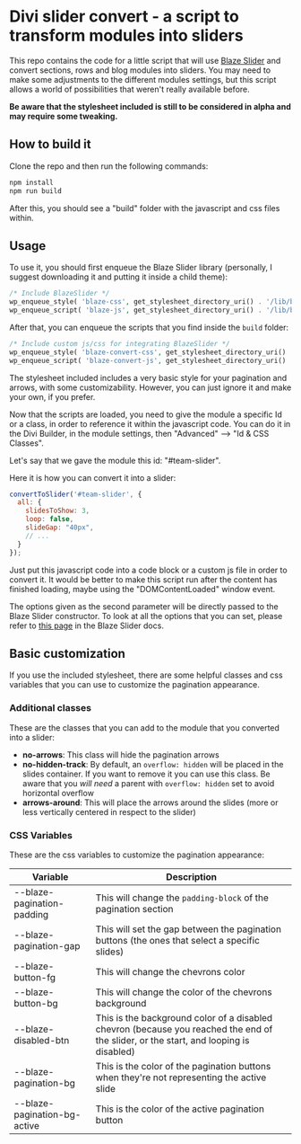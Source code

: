 # Divi slider convert - a script to transform modules into sliders

This repo contains the code for a little script that will use [Blaze Slider](https://github.com/blaze-slider/blaze-slider)
and convert sections, rows and blog modules into sliders. You may need to make some adjustments to the different modules
settings, but this script allows a world of possibilities that weren't really available before.

**Be aware that the stylesheet included is still to be considered in alpha and may require some tweaking.**

## How to build it

Clone the repo and then run the following commands:

```sh
npm install
npm run build
```

After this, you should see a "build" folder with the javascript and css files within.

## Usage

To use it, you should first enqueue the Blaze Slider library (personally, I suggest downloading it and
putting it inside a child theme):

```php
/* Include BlazeSlider */
wp_enqueue_style( 'blaze-css', get_stylesheet_directory_uri() . '/lib/blaze.css');
wp_enqueue_script( 'blaze-js', get_stylesheet_directory_uri() . '/lib/blaze-slider.min.js');
```

After that, you can enqueue the scripts that you find inside the `build` folder:

```php
/* Include custom js/css for integrating BlazeSlider */
wp_enqueue_style( 'blaze-convert-css', get_stylesheet_directory_uri() . '/lib/divi-slider-style.css', [], '1.0.0');
wp_enqueue_script( 'blaze-convert-js', get_stylesheet_directory_uri() . '/lib/divi-elements-to-slider.min.js', [], '1.0.0');
```

The stylesheet included includes a very basic style for your pagination and arrows, with some customizability.
However, you can just ignore it and make your own, if you prefer.

Now that the scripts are loaded, you need to give the module a specific Id or a class, in order to reference it
within the javascript code. You can do it in the Divi Builder, in the module settings, then "Advanced" --> "Id & CSS Classes".

Let's say that we gave the module this id: "#team-slider".

Here it is how you can convert it into a slider:

```js
convertToSlider('#team-slider', {
  all: {
    slidesToShow: 3,
    loop: false,
    slideGap: "40px",
    // ...
  }
});
```

Just put this javascript code into a code block or a custom js file in order to convert it. It would be better to
make this script run after the content has finished loading, maybe using the "DOMContentLoaded" window event.

The options given as the second parameter will be directly passed to the Blaze Slider constructor. To look at all
the options that you can set, please refer to [this page](https://blaze-slider.dev/docs/Tutorial/config) in the Blaze Slider docs.

## Basic customization

If you use the included stylesheet, there are some helpful classes and css variables that you can use to customize
the pagination appearance.

### Additional classes

These are the classes that you can add to the module that you converted into a slider:

* **no-arrows**: This class will hide the pagination arrows
* **no-hidden-track**: By default, an `overflow: hidden` will be placed in the slides container. If you want to remove it you can use this class. Be aware that you *will need* a parent with `overflow: hidden` set to avoid horizontal overflow
* **arrows-around**: This will place the arrows around the slides (more or less vertically centered in respect to the slider)

### CSS Variables

These are the css variables to customize the pagination appearance:

| Variable | Description |
| -------- | ----------- |
| --blaze-pagination-padding | This will change the `padding-block` of the pagination section |
| --blaze-pagination-gap | This will set the gap between the pagination buttons (the ones that select a specific slides) |
| --blaze-button-fg | This will change the chevrons color |
| --blaze-button-bg | This will change the color of the chevrons background |
| --blaze-disabled-btn | This is the background color of a disabled chevron (because you reached the end of the slider, or the start, and looping is disabled) |
| --blaze-pagination-bg | This is the color of the pagination buttons when they're not representing the active slide |
| --blaze-pagination-bg-active | This is the color of the active pagination button |


